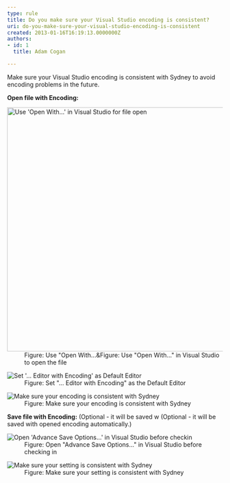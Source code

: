 ```yaml
---
type: rule
title: Do you make sure your Visual Studio encoding is consistent?
uri: do-you-make-sure-your-visual-studio-encoding-is-consistent
created: 2013-01-16T16:19:13.0000000Z
authors:
- id: 1
  title: Adam Cogan

---
```




<span class='intro'> <p> Make sure your Visual Studio encoding is consistent with Sydney to avoid encoding problems in the future. <br></p> </span>

<p>
   <strong>Open file with Encoding&#58;</strong> </p><dl class="image"><dt> <img alt="Use 'Open With...' in Visual Studio for file open" src="/PublishingImages/OpenFileWithOption.png" style="width&#58;570px;" /> </dt><dd> Figure&#58; Use &quot;Open With...&amp;Figure&#58; Use &quot;Open With...&quot; in Visual Studio to open the file</dd></dl><dl class="image"><dt> <img alt="Set '...     Editor with Encoding' as Default Editor" src="/PublishingImages/OpenFileDialog.png" /> </dt><dd> Figure&#58; Set &quot;... Editor with Encoding&quot; as the Default Editor</dd></dl><dl class="image"><dt> <img alt="Make     sure your encoding is consistent with Sydney" src="/PublishingImages/OpenFileEncoding.png" /> </dt><dd> Figure&#58; Make sure your encoding is consistent with Sydney </dd></dl><p>
   <strong>Save file with Encoding&#58;</strong> (Optional - it will be saved w (Optional - it will be saved with opened encoding automatically.)</p>
<dl class="image"> <dt> <img alt="Open 'Advance Save Options...' in Visual Studio before checkin" src="/PublishingImages/AdvancedSaveOptions.png" /> </dt><dd> Figure&#58; Open &quot;Advance Save Options...&quot; in Visual Studio before checking in</dd></dl><dl class="image"><dt> <img alt="Make sure your setting is consistent with Sydney" src="/PublishingImages/AdvancedSaveOptionsEncoding.png" /> </dt><dd> Figure&#58; Make sure your setting is consistent with Sydney </dd></dl>



